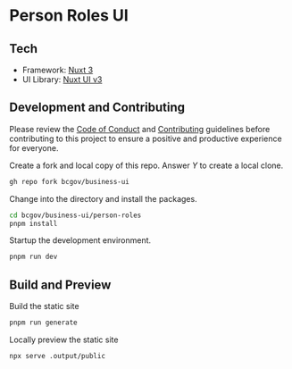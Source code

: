 # Person Roles UI

## Tech
- Framework: [Nuxt 3](https://nuxt.com/)
- UI Library: [Nuxt UI v3](https://ui.nuxt.com/)

## Development and Contributing

Please review the [Code of Conduct](./CODE_OF_CONDUCT.md) and [Contributing](./CONTRIBUTING.md) guidelines before contributing to this project to ensure a positive and productive experience for everyone.

Create a fork and local copy of this repo. Answer _Y_ to create a local clone.
```bash
gh repo fork bcgov/business-ui
```

Change into the directory and install the packages.
```bash
cd bcgov/business-ui/person-roles
pnpm install
```

Startup the development environment.
```bash
pnpm run dev
```

## Build and Preview

Build the static site
```bash
pnpm run generate
```

Locally preview the static site
```bash
npx serve .output/public
```
